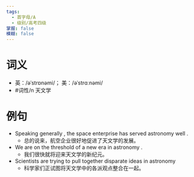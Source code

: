 ```yaml
---
tags:
  - 首字母/A
  - 级别/高考四级
掌握: false
模糊: false
---
```

# 词义
- 英：/əˈstrɒnəmi/； 美：/əˈstrɑːnəmi/
- #词性/n  天文学
# 例句
- Speaking generally , the space enterprise has served astronomy well .
	- 总的说来，航空企业很好地促进了天文学的发展。
- We are on the threshold of a new era in astronomy .
	- 我们很快就将迎来天文学的新纪元。
- Scientists are trying to pull together disparate ideas in astronomy
	- 科学家们正试图将天文学中的各派观点整合在一起。
